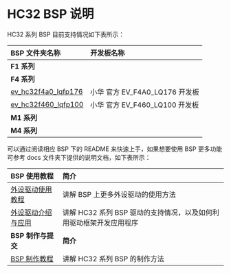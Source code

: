 
# HC32 BSP 说明

HC32 系列 BSP 目前支持情况如下表所示：

| **BSP 文件夹名称**       | **开发板名称**                 |
|:------------------------- |:------------------------- |
| **F1 系列** |  |
| **F4 系列** |  |
| [ev_hc32f4a0_lqfp176](ev_hc32f4a0_lqfp176) | 小华 官方 EV_F4A0_LQ176 开发板 |
| [ev_hc32f460_lqfp100](ev_hc32f460_lqfp100) | 小华 官方 EV_F460_LQ100 开发板 |
| **M1 系列** |  |
| **M4 系列** |  |

可以通过阅读相应 BSP 下的 README 来快速上手，如果想要使用 BSP 更多功能可参考 docs 文件夹下提供的说明文档，如下表所示：

| **BSP 使用教程** | **简介**                                          |
|:-------------------- |:------------------------------------------------- |
| [外设驱动使用教程](docs/HC32系列BSP外设驱动使用教程.md) | 讲解 BSP 上更多外设驱动的使用方法 |
| [外设驱动介绍与应用](docs/HC32系列驱动介绍.md) | 讲解 HC32 系列 BSP 驱动的支持情况，以及如何利用驱动框架开发应用程序 |
| **BSP 制作与提交** | **简介**                                     |
| [BSP 制作教程](docs/HC32系列BSP制作教程.md) | 讲解 HC32 系列 BSP 的制作方法 |

